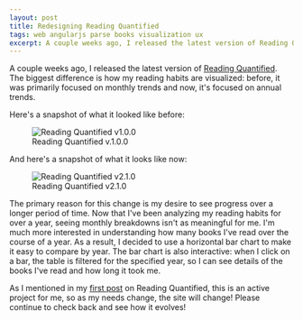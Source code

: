 ```yaml
---
layout: post
title: Redesigning Reading Quantified
tags: web angularjs parse books visualization ux
excerpt: A couple weeks ago, I released the latest version of Reading Quantified. The biggest difference is how my reading habits are visualized&#58; before, it was primarily focused on monthly trends and now, it's focused on annual trends....
---
```


A couple weeks ago, I released the latest version of [Reading Quantified](http://drejkim.com/reading-quantified). The biggest difference is how my reading habits are visualized: before, it was primarily focused on monthly trends and now, it's focused on annual trends.

Here's a snapshot of what it looked like before:

<figure class="figure">
  <img class="figure-img img-fluid border rounded" src="/assets/img/reading-quantified/reading-quantified-1.png" alt="Reading Quantified v1.0.0">
  <figcaption class="figure-caption text-center">Reading Quantified v.1.0.0</figcaption>
</figure>

And here's a snapshot of what it looks like now:

<figure class="figure">
  <img class="figure-img img-fluid border rounded" src="/assets/img/reading-quantified/reading-quantified-2.png" alt="Reading Quantified v2.1.0">
  <figcaption class="figure-caption text-center">Reading Quantified v2.1.0</figcaption>
</figure>

The primary reason for this change is my desire to see progress over a longer period of time. Now that I've been analyzing my reading habits for over a year, seeing monthly breakdowns isn't as meaningful for me. I'm much more interested in understanding how many books I've read over the course of a year. As a result, I decided to use a horizontal bar chart to make it easy to compare by year. The bar chart is also interactive: when I click on a bar, the table is filtered for the specified year, so I can see details of the books I've read and how long it took me.

As I mentioned in my [first post](/blog/2015/11/24/introducing-reading-quantified/) on Reading Quantified, this is an active project for me, so as my needs change, the site will change! Please continue to check back and see how it evolves!
